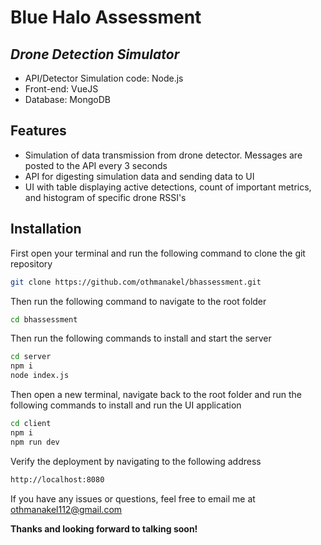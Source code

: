 # Blue Halo Assessment
## _Drone Detection Simulator_

- API/Detector Simulation code: Node.js
- Front-end: VueJS 
- Database: MongoDB

## Features

- Simulation of data transmission from drone detector. Messages are posted to the API every 3 seconds
- API for digesting simulation data and sending data to UI
- UI with table displaying active detections, count of important metrics, and histogram of specific drone RSSI's

## Installation

First open your terminal and run the following command to clone the git repository
```sh
git clone https://github.com/othmanakel/bhassessment.git
```
Then run the following command to navigate to the root folder
```sh
cd bhassessment
```
Then run the following commands to install and start the server
```sh
cd server
npm i
node index.js
```

Then open a new terminal, navigate back to the root folder and run the following commands to install and run the UI application 

```sh
cd client
npm i
npm run dev
```

Verify the deployment by navigating to the following address

```sh
http://localhost:8080
```
If you have any issues or questions, feel free to email me at othmanakel112@gmail.com


**Thanks and looking forward to talking soon!**


